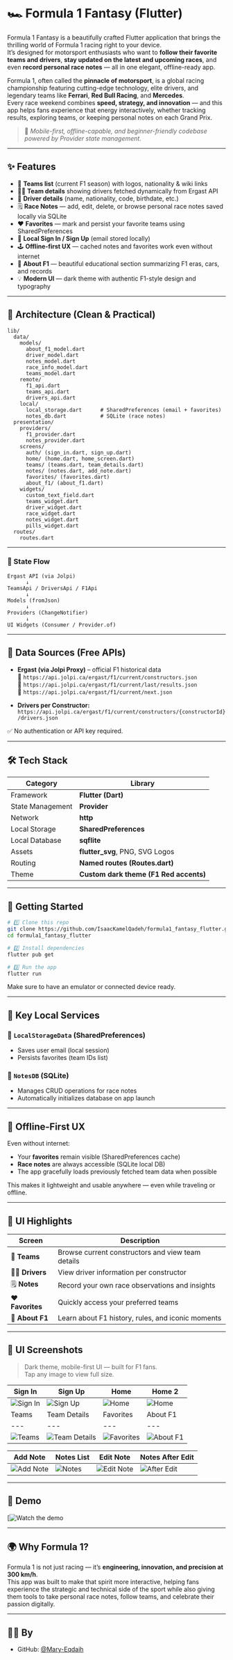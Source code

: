 # 🏎️ Formula 1 Fantasy (Flutter)

Formula 1 Fantasy is a beautifully crafted Flutter application that brings the thrilling world of Formula 1 racing right to your device.  
It’s designed for motorsport enthusiasts who want to **follow their favorite teams and drivers**, **stay updated on the latest and upcoming races**, and even **record personal race notes** — all in one elegant, offline-ready app.

Formula 1, often called the **pinnacle of motorsport**, is a global racing championship featuring cutting-edge technology, elite drivers, and legendary teams like **Ferrari**, **Red Bull Racing**, and **Mercedes**.  
Every race weekend combines **speed, strategy, and innovation** — and this app helps fans experience that energy interactively, whether tracking results, exploring teams, or keeping personal notes on each Grand Prix.

> 🎯 *Mobile-first, offline-capable, and beginner-friendly codebase powered by Provider state management.*

---

## ✨ Features

- 🏁 **Teams list** (current F1 season) with logos, nationality & wiki links
- 👨‍✈️ **Team details** showing drivers fetched dynamically from Ergast API
- 🧠 **Driver details** (name, nationality, code, birthdate, etc.)
- 🗒️ **Race Notes** — add, edit, delete, or browse personal race notes saved locally via SQLite
- ❤️ **Favorites** — mark and persist your favorite teams using SharedPreferences
- 🔐 **Local Sign In / Sign Up** (email stored locally)
- 🕹️ **Offline-first UX** — cached notes and favorites work even without internet
- 🧭 **About F1** — beautiful educational section summarizing F1 eras, cars, and records
- 💡 **Modern UI** — dark theme with authentic F1-style design and typography

---

## 🧱 Architecture (Clean & Practical)

```
lib/
  data/
    models/
      about_f1_model.dart
      driver_model.dart
      notes_model.dart
      race_info_model.dart
      teams_model.dart
    remote/
      f1_api.dart
      teams_api.dart
      drivers_api.dart
    local/
      local_storage.dart      # SharedPreferences (email + favorites)
      notes_db.dart           # SQLite (race notes)
  presentation/
    providers/
      f1_provider.dart
      notes_provider.dart
    screens/
      auth/ (sign_in.dart, sign_up.dart)
      home/ (home.dart, home_screen.dart)
      teams/ (teams.dart, team_details.dart)
      notes/ (notes.dart, add_note.dart)
      favorites/ (favorites.dart)
      about_f1/ (about_f1.dart)
    widgets/
      custom_text_field.dart
      teams_widget.dart
      driver_widget.dart
      race_widget.dart
      notes_widget.dart
      pills_widget.dart
  routes/
    routes.dart
```

---

### 🔄 State Flow

```
Ergast API (via Jolpi)
      ↓
TeamsApi / DriversApi / F1Api
      ↓
Models (fromJson)
      ↓
Providers (ChangeNotifier)
      ↓
UI Widgets (Consumer / Provider.of)
```

---

## 🔌 Data Sources (Free APIs)

- **Ergast (via Jolpi Proxy)** – official F1 historical data  
  🧩 `https://api.jolpi.ca/ergast/f1/current/constructors.json`  
  🧩 `https://api.jolpi.ca/ergast/f1/current/last/results.json`  
  🧩 `https://api.jolpi.ca/ergast/f1/current/next.json`

- **Drivers per Constructor:**  
  `https://api.jolpi.ca/ergast/f1/current/constructors/{constructorId}/drivers.json`

✅ No authentication or API key required.

---

## 🛠️ Tech Stack

| Category | Library |
|-----------|----------|
| Framework | **Flutter (Dart)** |
| State Management | **Provider** |
| Network | **http** |
| Local Storage | **SharedPreferences** |
| Local Database | **sqflite** |
| Assets | **flutter_svg**, PNG, SVG Logos |
| Routing | **Named routes (Routes.dart)** |
| Theme | **Custom dark theme (F1 Red accents)** |

---

## 🚀 Getting Started

```bash
# 1️⃣ Clone this repo
git clone https://github.com/IsaacKamelQadeh/formula1_fantasy_flutter.git
cd formula1_fantasy_flutter

# 2️⃣ Install dependencies
flutter pub get

# 3️⃣ Run the app
flutter run
```

Make sure to have an emulator or connected device ready.

---

## 🧩 Key Local Services

### 🔹 `LocalStorageData` (SharedPreferences)
- Saves user email (local session)
- Persists favorites (team IDs list)

### 🔹 `NotesDB` (SQLite)
- Manages CRUD operations for race notes
- Automatically initializes database on app launch

---

## 💾 Offline-First UX

Even without internet:
- Your **favorites** remain visible (SharedPreferences cache)
- **Race notes** are always accessible (SQLite local DB)
- The app gracefully loads previously fetched team data when possible

This makes it lightweight and usable anywhere — even while traveling or offline.

---

## 📱 UI Highlights

| Screen | Description |
|--------|--------------|
| 🏁 **Teams** | Browse current constructors and view team details |
| 👨‍✈️ **Drivers** | View driver information per constructor |
| 🗒️ **Notes** | Record your own race observations and insights |
| ❤️ **Favorites** | Quickly access your preferred teams |
| 🧠 **About F1** | Learn about F1 history, rules, and iconic moments |

---
## 📸 UI Screenshots

> Dark theme, mobile-first UI — built for F1 fans.  
> Tap any image to view full size.


| Sign In | Sign Up | Home | Home 2 |
|---|---|---|---|
| ![Sign In](assets/screenshots/sign_in.png) | ![Sign Up](assets/screenshots/sign_up.png)  | ![Home](assets/screenshots/home.png) | ![Home](assets/screenshots/home(2).png) |
Teams | Team Details | Favorites | About F1 |
|---|---|---|---|
![Teams](assets/screenshots/teams.png) | ![Team Details](assets/screenshots/team_details.png) | ![Favorites](assets/screenshots/favorites.png) | ![About F1](assets/screenshots/about_f1.png) |

| Add Note |Notes List  | Edit Note | Notes After Edit |
|---|---|---|---|
| ![Add Note](assets/screenshots/add_note.png) | ![Notes](assets/screenshots/notes.png) | ![Edit Note](assets/screenshots/edit_note.png) | ![After Edit](assets/screenshots/notes_after_edit.png) |


---
## 🎥 Demo

[![Watch the demo](https://drive.google.com/file/d/1mU7Wwq-wfDZV2jYkW4Lea2BsboVoP8nZ/view?usp=drivesdk)

---

## 🌍 Why Formula 1?

Formula 1 is not just racing — it’s **engineering, innovation, and precision at 300 km/h**.  
This app was built to make that spirit more interactive, helping fans experience the strategic and technical side of the sport while also giving them tools to take personal race notes, follow teams, and celebrate their passion digitally.

---
## 🙋‍♂️ By

- GitHub: [@Mary-Eqdaih](https://github.com/Mary-eqdaih)

